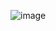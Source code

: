 ![image](https://github.com/annguerraa/Self-balancing-with-PID/assets/152724943/bb73e005-d525-4ce1-80cb-59467995755a)

